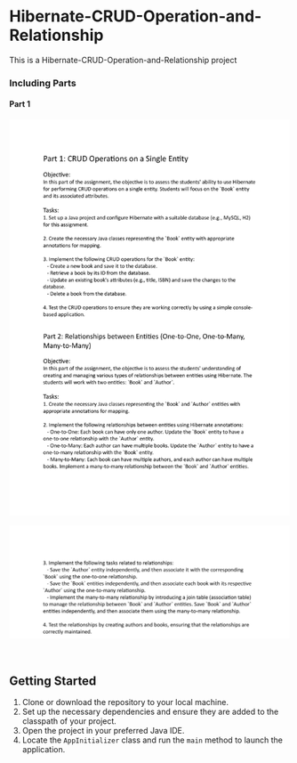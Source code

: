 # Hibernate-CRUD-Operation-and-Relationship
This is a Hibernate-CRUD-Operation-and-Relationship project

### Including Parts

#### Part 1
![alt text](https://github.com/Dilshan-Dekumpitiya/Hibernate-CRUD-Operation-and-Relationship/blob/master/crud-operation.jpg)

![alt text](https://github.com/Dilshan-Dekumpitiya/Hibernate-CRUD-Operation-and-Relationship/blob/master/relationship.jpg)

</br>

## Getting Started

1. Clone or download the repository to your local machine.
2. Set up the necessary dependencies and ensure they are added to the classpath of your project.
3. Open the project in your preferred Java IDE.
4. Locate the `AppInitializer` class and run the `main` method to launch the application.


